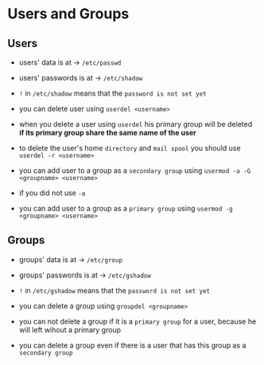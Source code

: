 # Users and Groups

## Users

- users' data is at $\to$ `/etc/passwd`

- users' passwords is at $\to$ `/etc/shadow`

- `!` in `/etc/shadow` means that the `password is not set yet`

- you can delete user using `userdel <username>`

- when you delete a user using `userdel` his primary group will be deleted **if its primary group share the same name of the user**

- to delete the user's home `directory` and  `mail spool` you should use `userdel -r <username>`

- you can add user to a group as a `secondary group` using `usermod -a -G <groupname> <username>`

- if you did not use `-a` 

- you can add user to a group as a `primary group` using `usermod -g <groupname> <username>`


## Groups

- groups' data is at $\to$ `/etc/group`

- groups' passwords is at $\to$ `/etc/gshadow`

- `!` in `/etc/gshadow` means that the `password is not set yet`

- you can delete a group using `groupdel <groupname>`

- you can not delete a group if it is a `primary group` for a user, because he will left wihout a primary group

- you can delete a group even if there is a user that has this group as a `secondary group`


